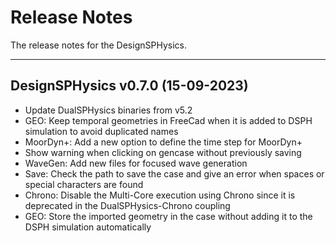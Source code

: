 # Release Notes
The release notes for the DesignSPHysics.

-------------------
## DesignSPHysics v0.7.0 (15-09-2023) 
* Update DualSPHysics binaries from v5.2
* GEO: Keep temporal geometries in FreeCad when it is added to DSPH simulation to avoid duplicated names
* MoorDyn+: Add a new option to define the time step for MoorDyn+
* Show warning when clicking on gencase without previously saving
* WaveGen: Add new files for focused wave generation
* Save: Check the path to save the case and give an error when spaces or special characters are found
* Chrono: Disable the Multi-Core execution using Chrono since it is deprecated in the DualSPHysics-Chrono coupling
* GEO: Store the imported geometry in the case without adding it to the DSPH simulation automatically
